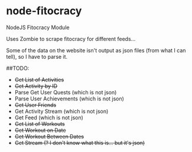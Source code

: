 node-fitocracy
==============

NodeJS Fitocracy Module

Uses Zombie to scrape fitocracy for different feeds...

Some of the data on the website isn't output as json files (from what I can tell), so I have to parse it.

##TODO:

* ~~Get List of Activities~~
* ~~Get Activity by ID~~
* Parse Get User Quests (which is not json)
* Parse User Achievements (which is not json)
* ~~Get User Friends~~
* Get Activity Stream (which is not json)
* Get Feed  (which is not json)
* ~~Get List of Workouts~~
* ~~Get Workout on Date~~
* ~~Get Workout Between Dates~~
* ~~Get Stream (? I don't know what this is... but it's json)~~